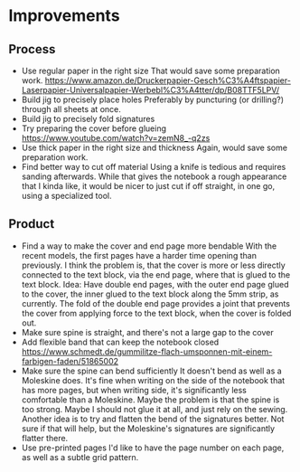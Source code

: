 # Improvements

## Process

- Use regular paper in the right size
  That would save some preparation work.
  https://www.amazon.de/Druckerpapier-Gesch%C3%A4ftspapier-Laserpapier-Universalpapier-Werbebl%C3%A4tter/dp/B08TTF5LPV/
- Build jig to precisely place holes
  Preferably by puncturing (or drilling?) through all sheets at once.
- Build jig to precisely fold signatures
- Try preparing the cover before glueing
  https://www.youtube.com/watch?v=zemN8_-q2zs
- Use thick paper in the right size and thickness
  Again, would save some preparation work.
- Find better way to cut off material
  Using a knife is tedious and requires sanding afterwards. While that gives the notebook a rough appearance that I kinda like, it would be nicer to just cut if off straight, in one go, using a specialized tool.


## Product

- Find a way to make the cover and end page more bendable
  With the recent models, the first pages have a harder time opening than previously. I think the problem is, that the cover is more or less directly connected to the text block, via the end page, where that is glued to the text block.
  Idea: Have double end pages, with the outer end page glued to the cover, the inner glued to the text block along the 5mm strip, as currently. The fold of the double end page provides a joint that prevents the cover from applying force to the text block, when the cover is folded out.
- Make sure spine is straight, and there's not a large gap to the cover
- Add flexible band that can keep the notebook closed
  https://www.schmedt.de/gummilitze-flach-umsponnen-mit-einem-farbigen-faden/51865002
- Make sure the spine can bend sufficiently
  It doesn't bend as well as a Moleskine does. It's fine when writing on the side of the notebook that has more pages, but when writing side, it's significantly less comfortable than a Moleskine.
  Maybe the problem is that the spine is too strong. Maybe I should not glue it at all, and just rely on the sewing. Another idea is to try and flatten the bend of the signatures better. Not sure if that will help, but the Moleskine's signatures are significantly flatter there.
- Use pre-printed pages
  I'd like to have the page number on each page, as well as a subtle grid pattern.
